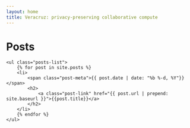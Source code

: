 ```yaml
---
layout: home
title: Veracruz: privacy-preserving collaborative compute
---
```


<div class="home">
	<h1 class="heading">Posts</h1>

	<ul class="posts-list">
		{% for post in site.posts %}
		<li>
			<span class="post-meta">{{ post.date | date: "%b %-d, %Y"}}</span>
			<h2>
				<a class="post-link" href="{{ post.url | prepend: site.baseurl }}">{{post.title}}</a>
			</h2>
		</li>
		{% endfor %}
	</ul>
</div>
